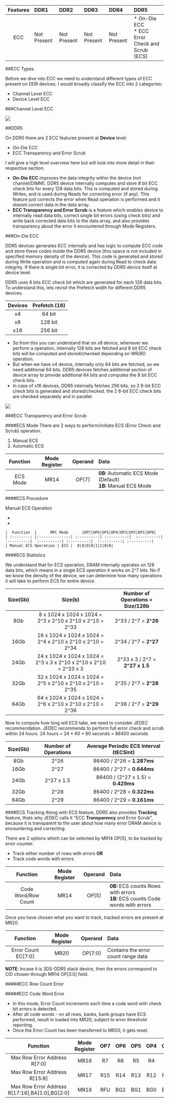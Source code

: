 
|  Features  |      DDR1      |   DDR2    |      DDR3      |      DDR4      |   DDR5    |  
| :--------: |:-------------| :---------| :---------| :-------- | :-------------|
| ECC | Not Present| Not Present | Not Present | Not Present | * On-Die ECC <br> * ECC Error Check and Scrub (ECS)|

##ECC Types

Before we dive into ECC we need to understand different types of ECC present on DDR devices. I would broadly classify the ECC into 2 categories:

* Channel Level ECC
* Device Level ECC

###Channel Level ECC

![](../images/ecc/inlinesidebankecc.drawio)

##DDR5

On DDR5 there are 2 ECC features present at **Device** level:

* On-Die ECC
* ECC Transparency and Error Scrub

I will give a high level overview here but will look into more detail in their respective section.

* **On-Die ECC** improves the data integrity within the device (not channel/DIMM). DDR5 device internally computes and store 8 bit ECC check bits for every 128 data bits. This is computed and stored during Writes, and is used during Reads for correcting error (if any). This feature just corrects the error when Read operation is performed and it doesnt correct data in the data array.
* **ECC Transparency and Error Scrub** is a feature which enables device to internally read data bits, correct single bit errors (using check bits) and write back corrected data bits to the data array, and also provides transparency about the error it encountered through Mode Registers.

###On-Die ECC

DDR5 devices generates ECC internally and has logic to compute ECC code and store these codes inside the DDR5 device (this space is not included in specified memory density of the device). This code is generated and stored during Write operation and is computed again during Read to check data integrity. If there is single bit error, it is corrected by DDR5 device itself at device level.

DDR5 uses 8 bits ECC check bit which are generated for each 128 data bits. To understand this, lets revisit the Prefetch width for different DDR5 devices.

|  Devices  |      Prefetch (16)      |   
| :--------: |:-------------:| 
| x4 | 64 bit | 
| x8 | 128 bit | 
| x16 | 256 bit | 

* So from this you can understand that on x8 device, whenever we perform a operation, internally 128 bits are fetched and 8 bit ECC check bits will be computed and stored/checked depending on WR/RD operation. 
* But when we have x4 device, internally only 64 bits are fetched, so we need additional 64 bits. DDR5 devices fetches additional section of device array to provide additional 64 bits and computes the 8 bit ECC check bits. 
* In case of x16 devices, DDR5 internally fetches 256 bits, so 2 8-bit ECC check bits is generated and stored/checked. the 2 8-bit ECC check bits are checked separately and in parallel.


![](../images/ecc/inlineecc.drawio)

###ECC Transparency and Error Scrub

####ECS Mode
There are 2 ways to perform/initiate ECS (Error Check and Scrub) operation.

1. Manual ECS
2. Automatic ECS

|  Function  |      Mode Register      |   Operand    |      Data      | 
| :--------: |:-------------:| :---------:| :---------| 
| ECS Mode | MR14 | OP[7] | **0B:** Automatic ECS Mode (Default) <br> **1B:** Manual ECS Mode |


####ECS Procedure

Manual ECS Operation

* 
*

    |  Function  |      MPC Mode      |OP7|OP6|OP5|OP4|OP3|OP2|OP1|OP0| 
    | :--------: |:-------------:| :---------:| :---------:|  :---------:| :---------:|  :---------:| :---------:|  :---------:| :---------:| 
    | Manual ECS Operation | ECS |  0|0|0|0|1|1|0|0| 


####ECS Statistics

We understand that for ECS operation, DRAM internally operates on 128 data bits, which means in a single ECS operation it works on 2^7 bits. No if we know the density of the device, we can determine how many operations it will take to perform ECS for entire device.

|  Size(Gb)  |     Size(b)      | Number of Operations = Size/128b| 
| :--------: |:-------------:| :---------:| 
| 8Gb | 8 x 1024 x 1024 x 1024 = 2^3 x 2^10 x 2^10 x 2^10  = 2^33  |  2^33 / 2^7 = **2^26**|
| 16Gb | 16 x 1024 x 1024 x 1024 = 2^4 x 2^10 x 2^10 x 2^10  = 2^34  |  2^34 / 2^7 = **2^27**|
| 24Gb | 24 x 1024 x 1024 x 1024 = 2^3 x 3 x 2^10 x 2^10 x 2^10  = 2^33 x 3  |  2^33 x 3 / 2^7 = **2^27 x 1.5**|
| 32Gb | 32 x 1024 x 1024 x 1024 = 2^5 x 2^10 x 2^10 x 2^10  = 2^35  |  2^35 / 2^7 = **2^28**|
| 64Gb | 64 x 1024 x 1024 x 1024 = 2^6 x 2^10 x 2^10 x 2^10  = 2^36  |  2^36 / 2^7 = **2^29**|

Now to compute how long will ECS take, we need to consider JEDEC recommendation. JEDEC recommends to perform full error check and scrub within 24 hours. 
24 hours = 24 * 60 * 60 seconds = 86400 seconds

|  Size(Gb)  |     Number of Operations      | Average Periodic ECS Interval (tECSint)| 
| :--------: |:-------------:| :---------:| 
| 8Gb | 2^26  |  86400 / 2^26 = **1.287ms**|
| 16Gb | 2^27  |  86400 / 2^27 = **0.644ms**|
| 24Gb | 2^27 x 1.5 |  86400 / (2^27 x 1.5) = **0.429ms**|
| 32Gb | 2^28  |  86400 / 2^28 = **0.322ms**|
| 64Gb | 2^29  |  86400 / 2^29 = **0.161ms**|

####ECS Tracking
Along with ECS feature, DDR5 also provides **Tracking** feature, thats why JEDEC calls it "ECC **Transparency** and Error Scrub", because it is transparent to the user about how many error DRAM device is encountering and correcting.

There are 2 options which can be selected by MR14 OP[5], to be tracked by error counter.

* Track either number of rows with errors **OR**
* Track code words with errors


|  Function  |      Mode Register      |   Operand    |      Data      | 
| :--------: |:-------------:| :---------:| :---------| 
| Code Word/Row Count | MR14 | OP[5] | **0B:** ECS counts Rows with errors <br> **1B:** ECS counts Code words with errors |

Once you have chosen what you want to track, tracked errors are present at MR20.

|  Function  |      Mode Register      |   Operand    |      Data      | 
| :--------: |:-------------:| :---------:| :---------| 
| Error Count EC[7:0] | MR20 | OP[7:0] | Contains the error count range data |

**NOTE**: Incase it is 3DS-DDR5 stack device, then the errors correspond to CID chosen through MR14 OP[3:0] field.

#####ECC Row Count Error

#####ECC Code Word Error

* In this mode, Error Count increments each time a code word with check bit errors is detected. 
* After all code words - on all rows, banks, bank groups have ECS performed, result in loaded into MR20, subject to error threshold reporting.
* Once the Error Count has been transferred to MR20, it gets reset.


|  Function  |     Mode Register     |OP7|OP6|OP5|OP4|OP3|OP2|OP1|OP0| 
| :--------: |:-------------:| :---------:| :---------:|  :---------:| :---------:|  :---------:| :---------:|  :---------:| :---------:| 
| Max Row Error Address R[7:0] | MR16 |  R7|R6|R5|R4|R3|R2|R1|R0| 
| Max Row Error Address R[15:8] | MR17 |  R15|R14|R13|R12|R11|R10|R9|R8|
| Max Row Error Address R[17:16],BA[1:0],BG[2:0] | MR18 |  RFU|BG2|BG1|BG0|BA1|BA0|R17|R16| 